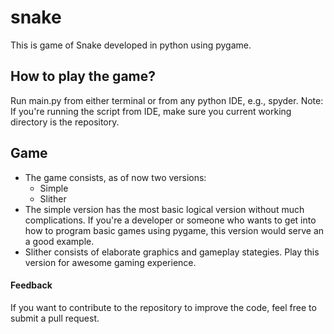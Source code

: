 # snake

This is game of Snake developed in python using pygame.

## How to play the game?

Run main.py from either terminal or from any python IDE, e.g., spyder.
Note: If you're running the script from IDE, make sure you current working directory is the repository.

## Game

- The game consists, as of now two versions:
    * Simple
    * Slither
- The simple version has the most basic logical version without much complications. If you're a developer or someone who wants to get into how to program basic games using pygame, this version would serve an a good example.
- Slither consists of elaborate graphics and gameplay stategies. Play this version for awesome gaming experience.

#### Feedback
If you want to contribute to the repository to improve the code, feel free to submit a pull request.
